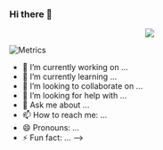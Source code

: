 ### Hi there 👋

<div align="center"><img src="https://cdn.jsdelivr.net/gh/weekdaycare/weekdaycare/main/assets/github-contribution-grid-snake.svg" /></div>

![Metrics](https://metrics.lecoq.io/weekdaycare?template=classic&base.header=0&base.activity=0&base.community=0&base.repositories=0&isocalendar=1&base=header%2C%20activity%2C%20community%2C%20repositories%2C%20metadata&base.indepth=false&base.hireable=false&base.skip=false&isocalendar=false&isocalendar.duration=full-year&config.timezone=Asia%2FShanghai)


- 🔭 I’m currently working on ...
- 🌱 I’m currently learning ...
- 👯 I’m looking to collaborate on ...
- 🤔 I’m looking for help with ...
- 💬 Ask me about ...
- 📫 How to reach me: ...
- 😄 Pronouns: ...
- ⚡ Fun fact: ...
-->
